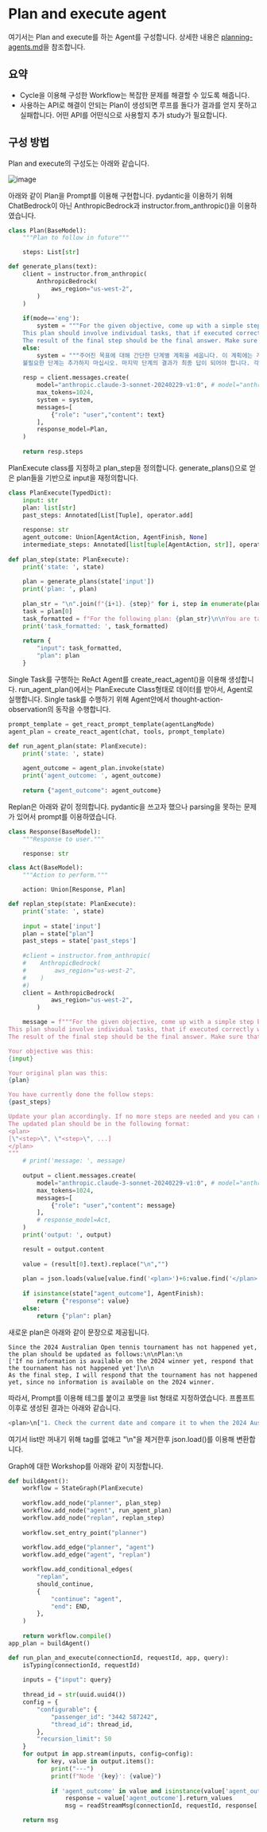 # Plan and execute agent

여기서는 Plan and execute를 하는 Agent를 구성합니다. 상세한 내용은 [planning-agents.md](https://github.com/kyopark2014/llm-agent/blob/main/planning-agents.md)을 참조합니다.


## 요약

- Cycle을 이용해 구성한 Workflow는 복잡한 문제를 해결할 수 있도록 해줍니다.
- 사용하는 API로 해결이 안되는 Plan이 생성되면 루프를 돌다가 결과를 얻지 못하고 실패합니다. 어떤 API를 어떤식으로 사용할지 추가 study가 필요합니다.

## 구성 방법

Plan and execute의 구성도는 아래와 같습니다. 

![image](https://github.com/kyopark2014/adoptive-agent/assets/52392004/084cc0b6-6374-44b7-a63c-1af4494b63f4)

아래와 같이 Plan을 Prompt를 이용해 구현합니다. pydantic을 이용하기 위해 ChatBedrock이 아닌 AnthropicBedrock과 instructor.from_anthropic()을 이용하였습니다.

```python
class Plan(BaseModel):
    """Plan to follow in future"""

    steps: List[str]

def generate_plans(text):
    client = instructor.from_anthropic(
        AnthropicBedrock(
            aws_region="us-west-2",
        )
    )
    
    if(mode=='eng'):
        system = """For the given objective, come up with a simple step by step plan. \
    This plan should involve individual tasks, that if executed correctly will yield the correct answer. Do not add any superfluous steps. \
    The result of the final step should be the final answer. Make sure that each step has all the information needed - do not skip steps."""
    else:
        system = """주어진 목표에 대해 간단한 단계별 계획을 세웁니다. 이 계획에는 개별 작업이 포함되어 있으며, 이를 올바르게 실행하면 정확한 답을 얻을 수 있습니다. \
    불필요한 단계는 추가하지 마십시오. 마지막 단계의 결과가 최종 답이 되어야 합니다. 각 단계에 필요한 모든 정보가 포함되어 있는지 확인하고 단계를 건너뛰지 마십시오."""
    
    resp = client.messages.create(
        model="anthropic.claude-3-sonnet-20240229-v1:0", # model="anthropic.claude-3-haiku-20240307-v1:0"
        max_tokens=1024,
        system = system,
        messages=[
            {"role": "user","content": text}
        ],
        response_model=Plan,
    )    
    
    return resp.steps
```

PlanExecute class를 지정하고 plan_step을 정의합니다. generate_plans()으로 얻은 plan들을 기반으로 input을 재정의합니다. 

```python
class PlanExecute(TypedDict):
    input: str
    plan: list[str]
    past_steps: Annotated[List[Tuple], operator.add]
    
    response: str
    agent_outcome: Union[AgentAction, AgentFinish, None]
    intermediate_steps: Annotated[list[tuple[AgentAction, str]], operator.add]
    
def plan_step(state: PlanExecute):
    print('state: ', state)
    
    plan = generate_plans(state['input'])
    print('plan: ', plan)
    
    plan_str = "\n".join(f"{i+1}. {step}" for i, step in enumerate(plan))
    task = plan[0]
    task_formatted = f"For the following plan: {plan_str}\n\nYou are tasked with executing step {1}, {task}."    
    print('task_formatted: ', task_formatted)
    
    return {
        "input": task_formatted,
        "plan": plan
    }
```

Single Task를 구행하는 ReAct Agent를 create_react_agent()을 이용해 생성합니다. run_agent_plan()에서는 PlanExecute Class형태로 데이터를 받아서, Agent로 실행합니다. Single task를 수행하기 위해 Agent안에서 thought-action-observation의 동작을 수행합니다.

```python
prompt_template = get_react_prompt_template(agentLangMode)
agent_plan = create_react_agent(chat, tools, prompt_template)

def run_agent_plan(state: PlanExecute):
    print('state: ', state)
    
    agent_outcome = agent_plan.invoke(state)
    print('agent_outcome: ', agent_outcome)
    
    return {"agent_outcome": agent_outcome}
```

Replan은 아래와 같이 정의합니다. pydantic을 쓰고자 했으나 parsing을 못하는 문제가 있어서 prompt를 이용하였습니다. 

```python
class Response(BaseModel):
    """Response to user."""

    response: str

class Act(BaseModel):
    """Action to perform."""

    action: Union[Response, Plan]

def replan_step(state: PlanExecute):
    print('state: ', state)
    
    input = state['input']
    plan = state["plan"]    
    past_steps = state['past_steps']
    
    #client = instructor.from_anthropic(
    #    AnthropicBedrock(
    #        aws_region="us-west-2",
    #    )
    #)
    client = AnthropicBedrock(
            aws_region="us-west-2",
        )

    message = f"""For the given objective, come up with a simple step by step plan. \
This plan should involve individual tasks, that if executed correctly will yield the correct answer. Do not add any superfluous steps. \
The result of the final step should be the final answer. Make sure that each step has all the information needed - do not skip steps.

Your objective was this:
{input}

Your original plan was this:
{plan}

You have currently done the follow steps:
{past_steps}

Update your plan accordingly. If no more steps are needed and you can return to the user, then respond with that. Otherwise, fill out the plan. Only add steps to the plan that still NEED to be done. Do not return previously done steps as part of the plan.   
The updated plan should be in the following format:
<plan>
[\"<step>\", \"<step>\", ...]
</plan>
"""
    # print('message: ', message)
    
    output = client.messages.create(
        model="anthropic.claude-3-sonnet-20240229-v1:0", # model="anthropic.claude-3-haiku-20240307-v1:0"
        max_tokens=1024,
        messages=[
            {"role": "user","content": message}
        ],
        # response_model=Act,
    )    
    print('output: ', output)

    result = output.content
    
    value = (result[0].text).replace("\n","")
    
    plan = json.loads(value[value.find('<plan>')+6:value.find('</plan>')])
    
    if isinstance(state["agent_outcome"], AgentFinish):
        return {"response": value}
    else:
        return {"plan": plan}
```

새로운 plan은 아래와 같이 문장으로 제공됩니다.

```text
Since the 2024 Australian Open tennis tournament has not happened yet, 
the plan should be updated as follows:\n\nPlan:\n
['If no information is available on the 2024 winner yet, respond that the tournament has not happened yet']\n\n
As the final step, I will respond that the tournament has not happened yet, since no information is available on the 2024 winner.
```

따라서, Prompt를 이용해 <plan></plan> 테그를 붙이고 포맷을 list 형태로 지정하였습니다. 프롬프트 이후로 생성된 결과는 아래와 같습니다. 

```python
<plan>\n["1. Check the current date and compare it to when the 2024 Australian Open is scheduled to take place (around mid-to-late January)"]\n</plan>
```

여기서 list만 꺼내기 위해 <plan></plan> tag를 없애고 "\n"을 제거한후 json.load()를 이용해 변환합니다.

Graph에 대한 Workshop를 아래와 같이 지정합니다.

```python
def buildAgent():
    workflow = StateGraph(PlanExecute)
    
    workflow.add_node("planner", plan_step)
    workflow.add_node("agent", run_agent_plan)
    workflow.add_node("replan", replan_step)
    
    workflow.set_entry_point("planner")
    
    workflow.add_edge("planner", "agent")
    workflow.add_edge("agent", "replan")

    workflow.add_conditional_edges(
        "replan",
        should_continue,
        {
            "continue": "agent",
            "end": END,
        },
    )
    
    return workflow.compile()
app_plan = buildAgent()

def run_plan_and_execute(connectionId, requestId, app, query):
    isTyping(connectionId, requestId)
    
    inputs = {"input": query}
    
    thread_id = str(uuid.uuid4())
    config = {
        "configurable": {
            "passenger_id": "3442 587242",
            "thread_id": thread_id,
        },
        "recursion_limit": 50
    }
    for output in app.stream(inputs, config=config):
        for key, value in output.items():
            print("---")
            print(f"Node '{key}': {value}")
            
            if 'agent_outcome' in value and isinstance(value['agent_outcome'], AgentFinish):
                response = value['agent_outcome'].return_values
                msg = readStreamMsg(connectionId, requestId, response['output'])

    return msg
```

